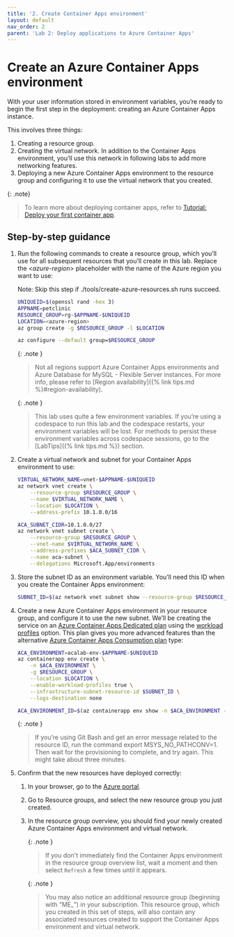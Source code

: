```yaml
---
title: '2. Create Container Apps environment'
layout: default
nav_order: 2
parent: 'Lab 2: Deploy applications to Azure Container Apps'
---
```


# Create an Azure Container Apps environment

With your user information stored in environment variables, you’re ready to begin the first step in the deployment: creating an Azure Container Apps instance.

This involves three things:

1.  Creating a resource group.
2.  Creating the virtual network. In addition to the Container Apps environment, you’ll use this network in following labs to add more networking features.
3.  Deploying a new Azure Container Apps environment to the resource group and configuring it to use the virtual network that you created.

{: .note}
> To learn more about deploying container apps, refer to [Tutorial: Deploy your first container app](https://learn.microsoft.com/azure/container-apps/tutorial-deploy-first-app-cli?tabs=bash).

## Step-by-step guidance

1.  Run the following commands to create a resource group, which you’ll use for all subsequent resources that you’ll create in this lab. Replace the \<*azure-region*\> placeholder with the name of the Azure region you want to use:

    Note: Skip this step if ./tools/create-azure-resources.sh runs succeed.

    ```bash
    UNIQUEID=$(openssl rand -hex 3)
    APPNAME=petclinic
    RESOURCE_GROUP=rg-$APPNAME-$UNIQUEID
    LOCATION=<azure-region>
    az group create -g $RESOURCE_GROUP -l $LOCATION

    az configure --default group=$RESOURCE_GROUP
    ```

    {: .note }
    > Not all regions support Azure Container Apps environments and Azure Database for MySQL - Flexible Server instances. For more info, please refer to [Region availability]({% link tips.md %}#region-availability).

    {: .note }
    > This lab uses quite a few environment variables. If you’re using a codespace to run this lab and the codespace restarts, your environment variables will be lost. For methods to persist these environment variables across codespace sessions, go to the [LabTips]({% link tips.md %}) section.

1.  Create a virtual network and subnet for your Container Apps environment to use:

    ```bash
    VIRTUAL_NETWORK_NAME=vnet-$APPNAME-$UNIQUEID
    az network vnet create \
        --resource-group $RESOURCE_GROUP \
        --name $VIRTUAL_NETWORK_NAME \
        --location $LOCATION \
        --address-prefix 10.1.0.0/16

    ACA_SUBNET_CIDR=10.1.0.0/27
    az network vnet subnet create \
        --resource-group $RESOURCE_GROUP \
        --vnet-name $VIRTUAL_NETWORK_NAME \
        --address-prefixes $ACA_SUBNET_CIDR \
        --name aca-subnet \
        --delegations Microsoft.App/environments
    ```

1.  Store the subnet ID as an environment variable. You’ll need this ID when you create the Container Apps environment:

    ```bash
    SUBNET_ID=$(az network vnet subnet show --resource-group $RESOURCE_GROUP --vnet-name $VIRTUAL_NETWORK_NAME --name aca-subnet --query id -o tsv)
    ```

1.  Create a new Azure Container Apps environment in your resource group, and configure it to use the new subnet. We’ll be creating the service on an [Azure Container Apps Dedicated plan](https://learn.microsoft.com/azure/container-apps/plans#dedicated) using the [workload profiles](https://learn.microsoft.com/azure/container-apps/workload-profiles-overview) option. This plan gives you more advanced features than the alternative [Azure Container Apps Consumption plan](https://learn.microsoft.com/azure/container-apps/plans#consumption) type:

    ```bash
    ACA_ENVIRONMENT=acalab-env-$APPNAME-$UNIQUEID
    az containerapp env create \
        -n $ACA_ENVIRONMENT \
        -g $RESOURCE_GROUP \
        --location $LOCATION \
        --enable-workload-profiles true \
        --infrastructure-subnet-resource-id $SUBNET_ID \
        --logs-destination none

    ACA_ENVIRONMENT_ID=$(az containerapp env show -n $ACA_ENVIRONMENT -g $RESOURCE_GROUP --query id -o tsv)
    ```

    {: .note }
    > If you’re using Git Bash and get an error message related to the resource ID, run the command export MSYS_NO_PATHCONV=1. Then wait for the provisioning to complete, and try again. This might take about three minutes.

1.  Confirm that the new resources have deployed correctly:
    1.  In your browser, go to the [Azure portal](http://portal.azure.com).
    1.  Go to Resource groups, and select the new resource group you just created.
    1.  In the resource group overview, you should find your newly created Azure Container Apps environment and virtual network.

        {: .note }
        > If you don't immediately find the Container Apps environment in the resource group overview list, wait a moment and then select `Refresh` a few times until it appears.

        {: .note }
        > You may also notice an additional resource group (beginning with “ME_”) in your subscription. This resource group, which you created in this set of steps, will also contain any associated resources created to support the Container Apps environment and virtual network.